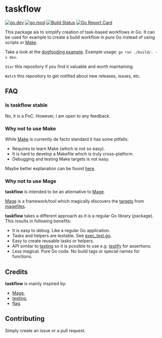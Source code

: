# taskflow

[![go.dev](https://img.shields.io/badge/go.dev-reference-blue.svg)](https://pkg.go.dev/github.com/pellared/taskflow)
[![go.mod](https://img.shields.io/github/go-mod/go-version/pellared/taskflow)](go.mod)
[![Build Status](https://img.shields.io/github/workflow/status/pellared/taskflow/build)](https://github.com/pellared/taskflow/actions?query=workflow%3Abuild+branch%3Amaster)
[![Go Report Card](https://goreportcard.com/badge/github.com/pellared/taskflow)](https://goreportcard.com/report/github.com/pellared/taskflow)

This package ais to simplify creation of task-based workflows in Go.
It can be used for example to create a build workflow in pure Go instead of using scripts or [Make](https://www.gnu.org/software/make/).

Take a look at the [dogfooding example](build/main.go). Example usage: `go run ./build/. -v dev`.

`Star` this repository if you find it valuable and worth maintaining.

`Watch` this repository to get notified about new releases, issues, etc.

## FAQ

### Is taskflow stable

No, it is a PoC. However, I am open to any feedback.

### Why not to use Make

While [Make](https://www.gnu.org/software/make/) is currently de facto standard it has some pitfalls:

- Requires to learn Make (which is not so easy).
- It is hard to develop a Makefile which is truly cross-platform.
- Debugging and testing Make targets is not easy.

Maybe better explanation can be found [here](https://github.com/magefile/mage#why).

### Why not to use Mage

**taskflow** is intended to be an alternative to [Mage](https://github.com/magefile/mage).

[Mage](https://github.com/magefile/mage) is a framework/tool which magically discovers the [targets](https://magefile.org/targets/) from [magefiles](https://magefile.org/magefiles/).

**taskflow** takes a different approach as it is a regular Go library (package).
This results in following benefits:

- It is easy to debug. Like a regular Go application.
- Tasks and helpers are testable. See [exec_test.go](exec_test.go).
- Easy to create reusable tasks or helpers.
- API similar to [testing](https://golang.org/pkg/testing) so it is possible to use e.g. [testify](https://github.com/stretchr/testify) for assertions.
- Less magical. Pure Go code. No build tags or special names for functions.

## Credits

**taskflow** is mainly inspired by:

- [Mage](https://github.com/magefile/mage),
- [testing](https://golang.org/pkg/testing),
- [flag](https://golang.org/pkg/flag).

## Contributing

Simply create an issue or a pull request.
